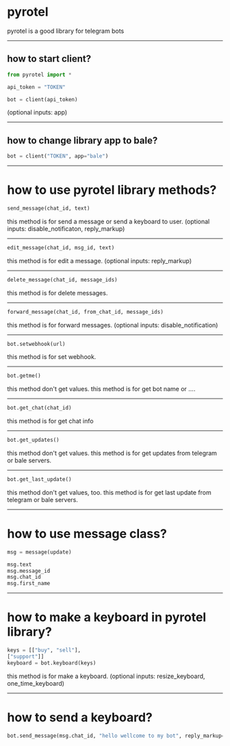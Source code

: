 # pyrotel
pyrotel is a good library for telegram bots

--------------------------------------------------

<h2>how to start client?</h2>

```python
from pyrotel import *

api_token = "TOKEN"

bot = client(api_token)
```
(optional inputs: app)

--------------------------------------------------

<h2>how to change library app to bale?</h2>

```python
bot = client("TOKEN", app="bale")
```

--------------------------------------------------

# how to use pyrotel library methods?

```python
send_message(chat_id, text)
```
this method is for send a message or send a keyboard to user.
(optional inputs: disable_notificaton, reply_markup)

--------------------------------------------------

```python
edit_message(chat_id, msg_id, text)
```
this method is for edit a message.
(optional inputs: reply_markup)

--------------------------------------------------

```python
delete_message(chat_id, message_ids)
```
this method is for delete messages.

--------------------------------------------------

```python
forward_message(chat_id, from_chat_id, message_ids)
```
this method is for forward messages.
(optional inputs: disable_notification)

--------------------------------------------------

```python
bot.setwebhook(url)
```
this method is for set webhook.

--------------------------------------------------

```python
bot.getme()
```
this method don't get values.
this method is for get bot name or ....

--------------------------------------------------

```python
bot.get_chat(chat_id)
```
this method is for get chat info

--------------------------------------------------

```python
bot.get_updates()
```
this method don't get values.
this method is for get updates from telegram or bale servers.

--------------------------------------------------

```python
bot.get_last_update()
```
this method don't get values, too.
this method is for get last update from telegram or bale servers.

--------------------------------------------------

# how to use message class?
```python
msg = message(update)

msg.text
msg.message_id
msg.chat_id
msg.first_name
```

--------------------------------------------------

# how to make a keyboard in pyrotel library?
```python
keys = [["buy", "sell"],
["support"]]
keyboard = bot.keyboard(keys)
```
this method is for make a keyboard.
(optional inputs: resize_keyboard, one_time_keyboard)

--------------------------------------------------

# how to send a keyboard?
```python
bot.send_message(msg.chat_id, "hello wellcome to my bot", reply_markup=keyboard)
```
